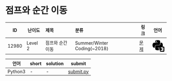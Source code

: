 # 점프와 순간 이동

| ID | 난이도 | 제목 | 분류 | 링크 | 언어 |
| -- | ---- | :-- | :-- | --- | --- |
| 12980 | Level 2 | 점프와 순간 이동 | Summer/Winter Coding(~2018) | [문제](https://programmers.co.kr/learn/courses/30/lessons/12980) | [![python3](/assets/python3.svg)](submit.py) |

| 언어 | short | solution | submit |
| --- | ----- | -------- | ------ |
| Python3 | - | - | [submit.py](submit.py) |

